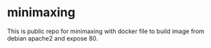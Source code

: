 # minimaxing
This is public repo for minimaxing with docker file to build image from debian apache2 and expose 80.
